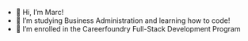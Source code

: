- 👋 Hi, I’m Marc!
- 👀 I’m studying Business Administration and learning how to code!
- 🌱 I’m enrolled in the Careerfoundry Full-Stack Development Program

<!---
chocolateflight/chocolateflight is a ✨ special ✨ repository because its `README.md` (this file) appears on your GitHub profile.
You can click the Preview link to take a look at your changes.
--->
